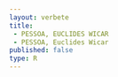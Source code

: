 ```yaml
---
layout: verbete
title:
 - PESSOA, EUCLIDES WICAR
 - PESSOA, Euclides Wicar
published: false
type: R
---
```


